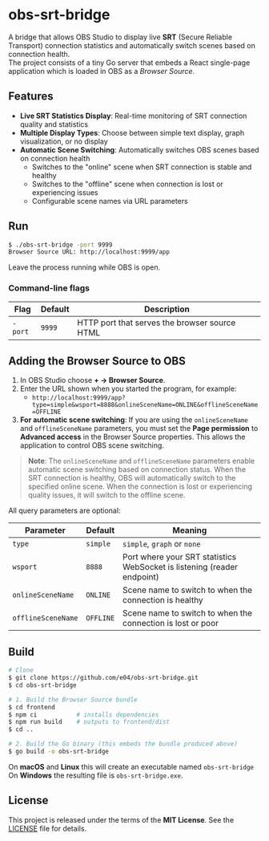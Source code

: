 # obs-srt-bridge

A bridge that allows OBS Studio to display live **SRT** (Secure Reliable Transport) connection statistics and automatically switch scenes based on connection health.  
The project consists of a tiny Go server that embeds a React single-page application which is loaded in OBS as a _Browser Source_.

## Features

- **Live SRT Statistics Display**: Real-time monitoring of SRT connection quality and statistics
- **Multiple Display Types**: Choose between simple text display, graph visualization, or no display
- **Automatic Scene Switching**: Automatically switches OBS scenes based on connection health
  - Switches to the "online" scene when SRT connection is stable and healthy
  - Switches to the "offline" scene when connection is lost or experiencing issues
  - Configurable scene names via URL parameters

## Run

```bash
$ ./obs-srt-bridge -port 9999
Browser Source URL: http://localhost:9999/app
```

Leave the process running while OBS is open.

### Command-line flags

| Flag    | Default | Description                                   |
| ------- | ------- | --------------------------------------------- |
| `-port` | `9999`  | HTTP port that serves the browser source HTML |

## Adding the Browser Source to OBS

1. In OBS Studio choose **+ → Browser Source**.
2. Enter the URL shown when you started the program, for example:
   - `http://localhost:9999/app?type=simple&wsport=8888&onlineSceneName=ONLINE&offlineSceneName=OFFLINE`
3. **For automatic scene switching**: If you are using the `onlineSceneName` and `offlineSceneName` parameters, you must set the **Page permission** to **Advanced access** in the Browser Source properties. This allows the application to control OBS scene switching.

> **Note**: The `onlineSceneName` and `offlineSceneName` parameters enable automatic scene switching based on connection status. When the SRT connection is healthy, OBS will automatically switch to the specified online scene. When the connection is lost or experiencing quality issues, it will switch to the offline scene.

All query parameters are optional:

| Parameter          | Default   | Meaning                                                                 |
| ------------------ | --------- | ----------------------------------------------------------------------- |
| `type`             | `simple`  | `simple`, `graph` or `none`                                             |
| `wsport`           | `8888`    | Port where your SRT statistics WebSocket is listening (reader endpoint) |
| `onlineSceneName`  | `ONLINE`  | Scene name to switch to when the connection is healthy                  |
| `offlineSceneName` | `OFFLINE` | Scene name to switch to when the connection is lost or poor             |

## Build

```bash
# Clone
$ git clone https://github.com/e04/obs-srt-bridge.git
$ cd obs-srt-bridge

# 1. Build the Browser Source bundle
$ cd frontend
$ npm ci           # installs dependencies
$ npm run build    # outputs to frontend/dist
$ cd ..

# 2. Build the Go binary (this embeds the bundle produced above)
$ go build -o obs-srt-bridge
```

On **macOS** and **Linux** this will create an executable named `obs-srt-bridge`  
On **Windows** the resulting file is `obs-srt-bridge.exe`.

## License

This project is released under the terms of the **MIT License**. See the [LICENSE](LICENSE) file for details.
